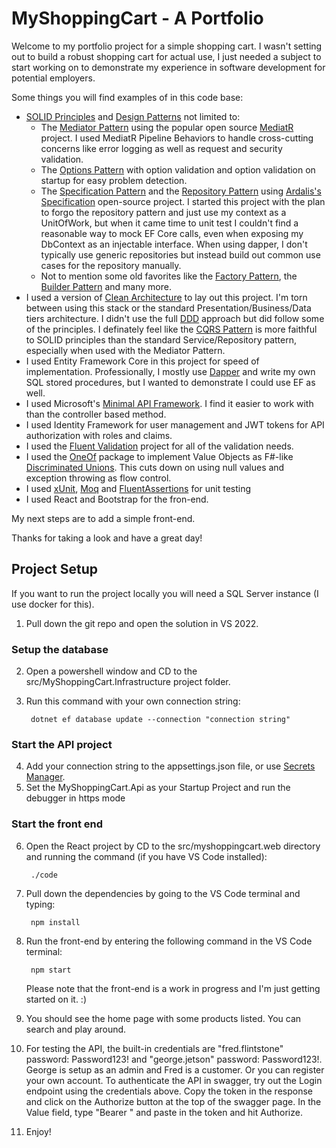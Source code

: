 # MyShoppingCart - A Portfolio

Welcome to my portfolio project for a simple shopping cart. I wasn't setting out to build a robust shopping cart for actual use, I just needed a subject to start working on to demonstrate my experience in software development for potential employers.

Some things you will find examples of in this code base:

- [SOLID Principles](https://en.wikipedia.org/wiki/SOLID) and [Design Patterns](https://refactoring.guru/design-patterns/behavioral-patterns) not limited to:
  - The [Mediator Pattern](https://refactoring.guru/design-patterns/mediator) using the popular open source [MediatR](https://github.com/jbogard/MediatR) project. I used MediatR Pipeline Behaviors to handle cross-cutting concerns like error logging as well as request and security validation.
  - The [Options Pattern](https://learn.microsoft.com/en-us/aspnet/core/fundamentals/configuration/options?view=aspnetcore-7.0) with option validation and option validation on startup for easy problem detection.
  - The [Specification Pattern](https://deviq.com/design-patterns/specification-pattern) and the [Repository Pattern](https://learn.microsoft.com/en-us/dotnet/architecture/microservices/microservice-ddd-cqrs-patterns/infrastructure-persistence-layer-design) using [Ardalis's Specification](https://github.com/ardalis/Specification) open-source project. I started this project with the plan to forgo the repository pattern and just use my context as a UnitOfWork, but when it came time to unit test I couldn't find a reasonable way to mock EF Core calls, even when exposing my DbContext as an injectable interface.  When using dapper, I don't typically use generic repositories but instead build out common use cases for the repository manually.
  - Not to mention some old favorites like the [Factory Pattern](https://refactoring.guru/design-patterns/factory-method), the [Builder Pattern](https://refactoring.guru/design-patterns/builder) and many more.
- I used a version of [Clean Architecture](https://blog.cleancoder.com/uncle-bob/2012/08/13/the-clean-architecture.html) to lay out this project.  I'm torn between using this stack or the standard Presentation/Business/Data tiers architecture.  I didn't use the full [DDD](https://en.wikipedia.org/wiki/Domain-driven_design) approach but did follow some of the principles.  I definately feel like the [CQRS Pattern](https://learn.microsoft.com/en-us/azure/architecture/patterns/cqrs) is more faithful to SOLID principles than the standard Service/Repository pattern, especially when used with the Mediator Pattern.
- I used Entity Framework Core in this project for speed of implementation. Professionally, I mostly use [Dapper](https://github.com/DapperLib/Dapper) and write my own SQL stored procedures, but I wanted to demonstrate I could use EF as well.
- I used Microsoft's [Minimal API Framework](https://learn.microsoft.com/en-us/aspnet/core/fundamentals/minimal-apis?view=aspnetcore-7.0). I find it easier to work with than the controller based method.
- I used Identity Framework for user management and JWT tokens for API authorization with roles and claims.
- I used the [Fluent Validation](https://docs.fluentvalidation.net/en/latest/) project for all of the validation needs.
- I used the [OneOf](https://github.com/mcintyre321/OneOf) package to implement Value Objects as F#-like [Discriminated Unions](https://learn.microsoft.com/en-us/dotnet/fsharp/language-reference/discriminated-unions). This cuts down on using null values and exception throwing as flow control.
- I used [xUnit](https://xunit.net/), [Moq](https://github.com/moq/) and [FluentAssertions](https://fluentassertions.com/) for unit testing
- I used React and Bootstrap for the fron-end.

My next steps are to add a simple front-end.

Thanks for taking a look and have a great day!


## Project Setup
If you want to run the project locally you will need a SQL Server instance (I use docker for this).

1. Pull down the git repo and open the solution in VS 2022.

### Setup the database
2. Open a powershell window and CD to the src/MyShoppingCart.Infrastructure project folder.
3. Run this command with your own connection string:
		
        dotnet ef database update --connection "connection string"

### Start the API project
4. Add your connection string to the appsettings.json file, or use [Secrets Manager](https://learn.microsoft.com/en-us/aspnet/core/security/app-secrets?view=aspnetcore-7.0&tabs=windows).
5. Set the MyShoppingCart.Api as your Startup Project and run the debugger in https mode

### Start the front end
6. Open the React project by CD to the src/myshoppingcart.web directory and running the command (if you have VS Code installed):
        
        ./code
        
7. Pull down the dependencies by going to the VS Code terminal and typing:
        
        npm install

8. Run the front-end by entering the following command in the VS Code terminal:
        
        npm start

   Please note that the front-end is a work in progress and I'm just getting started on it. :)

9. You should see the home page with some products listed.  You can search and play around.
10. For testing the API, the built-in credentials are "fred.flintstone" password: Password123! and "george.jetson" password: Password123!.  George is setup as an admin and Fred is a customer.  Or you can register your own account.
    To authenticate the API in swagger, try out the Login endpoint using the credentials above.  Copy the token in the response and click on the Authorize button at the top of the swagger page.  In the Value field, type "Bearer " and paste in the token and hit Authorize.
11. Enjoy!